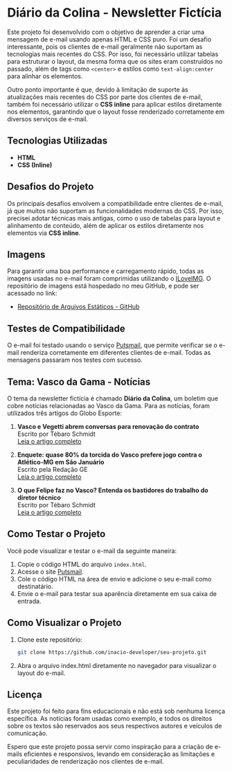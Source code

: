 # Diário da Colina - Newsletter Fictícia

Este projeto foi desenvolvido com o objetivo de aprender a criar uma mensagem de e-mail usando apenas HTML e CSS puro. Foi um desafio interessante, pois os clientes de e-mail geralmente não suportam as tecnologias mais recentes do CSS. Por isso, foi necessário utilizar tabelas para estruturar o layout, da mesma forma que os sites eram construídos no passado, além de tags como `<center>` e estilos como `text-align:center` para alinhar os elementos.

Outro ponto importante é que, devido à limitação de suporte às atualizações mais recentes do CSS por parte dos clientes de e-mail, também foi necessário utilizar o **CSS inline** para aplicar estilos diretamente nos elementos, garantindo que o layout fosse renderizado corretamente em diversos serviços de e-mail.

## Tecnologias Utilizadas
- **HTML**
- **CSS (Inline)**

## Desafios do Projeto
Os principais desafios envolvem a compatibilidade entre clientes de e-mail, já que muitos não suportam as funcionalidades modernas do CSS. Por isso, precisei adotar técnicas mais antigas, como o uso de tabelas para layout e alinhamento de conteúdo, além de aplicar os estilos diretamente nos elementos via **CSS inline**.

## Imagens
Para garantir uma boa performance e carregamento rápido, todas as imagens usadas no e-mail foram comprimidas utilizando o [ILoveIMG](https://www.iloveimg.com/pt/comprimir-imagem). O repositório de imagens está hospedado no meu GitHub, e pode ser acessado no link:

- [Repositório de Arquivos Estáticos - GitHub](https://github.com/inacio-developer/static_files)

## Testes de Compatibilidade
O e-mail foi testado usando o serviço [Putsmail](https://putsmail.com/), que permite verificar se o e-mail renderiza corretamente em diferentes clientes de e-mail. Todas as mensagens passaram nos testes com sucesso.

## Tema: Vasco da Gama - Notícias
O tema da newsletter fictícia é chamado **Diário da Colina**, um boletim que cobre notícias relacionadas ao Vasco da Gama. Para as notícias, foram utilizados três artigos do Globo Esporte:

1. **Vasco e Vegetti abrem conversas para renovação do contrato**  
   Escrito por Tébaro Schmidt  
   [Leia o artigo completo](https://ge.globo.com/futebol/times/vasco/noticia/2024/09/19/vasco-e-vegetti-abrem-conversas-para-renovacao-do-contrato.ghtml)

2. **Enquete: quase 80% da torcida do Vasco prefere jogo contra o Atlético-MG em São Januário**  
   Escrito pela Redação GE  
   [Leia o artigo completo](https://ge.globo.com/futebol/times/vasco/noticia/2024/09/19/em-enquete-quase-80percent-da-torcida-do-vasco-prefere-jogo-contra-o-atletico-mg-em-sao-januario.ghtml)

3. **O que Felipe faz no Vasco? Entenda os bastidores do trabalho do diretor técnico**  
   Escrito por Tébaro Schmidt  
   [Leia o artigo completo](https://ge.globo.com/futebol/times/vasco/noticia/2024/09/19/o-que-felipe-faz-no-vasco-entenda-os-bastidores-do-trabalho-do-diretor-tecnico.ghtml)

## Como Testar o Projeto
Você pode visualizar e testar o e-mail da seguinte maneira:
1. Copie o código HTML do arquivo `index.html`.
2. Acesse o site [Putsmail](https://putsmail.com/).
3. Cole o código HTML na área de envio e adicione o seu e-mail como destinatário.
4. Envie o e-mail para testar sua aparência diretamente em sua caixa de entrada.

## Como Visualizar o Projeto
1. Clone este repositório:
   ```bash
   git clone https://github.com/inacio-developer/seu-projeto.git

2. Abra o arquivo index.html diretamente no navegador para visualizar o layout do e-mail.
   
## Licença
Este projeto foi feito para fins educacionais e não está sob nenhuma licença específica. As notícias foram usadas como exemplo, e todos os direitos sobre os textos são reservados aos seus respectivos autores e veículos de comunicação.

Espero que este projeto possa servir como inspiração para a criação de e-mails eficientes e responsivos, levando em consideração as limitações e peculiaridades de renderização nos clientes de e-mail.
